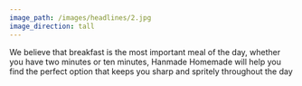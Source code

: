 ```yaml
---
image_path: /images/headlines/2.jpg
image_direction: tall
---
```

We believe that breakfast is the most important meal of the day, whether you have two minutes or ten minutes, Hanmade Homemade will help you find the perfect option that keeps you sharp and spritely throughout the day